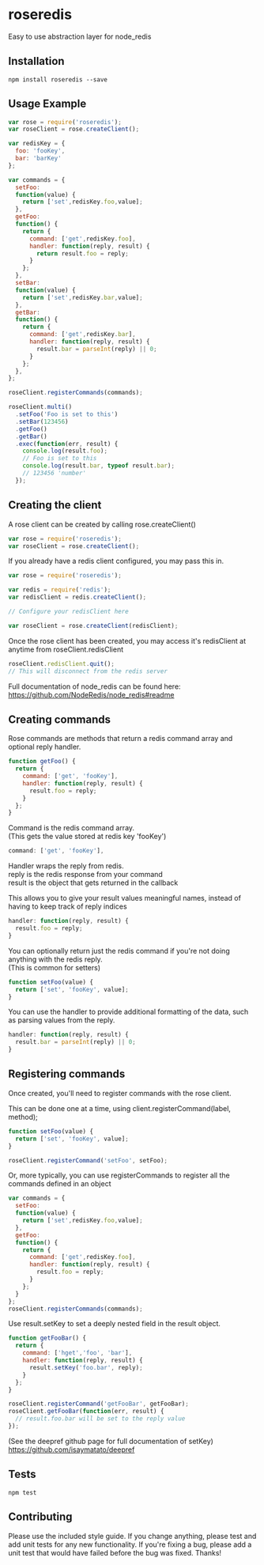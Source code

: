 roseredis
=========

Easy to use abstraction layer for node_redis

## Installation
  ```
  npm install roseredis --save
  ```

## Usage Example

  ```javascript
  var rose = require('roseredis');
  var roseClient = rose.createClient();

  var redisKey = {
    foo: 'fooKey',
    bar: 'barKey'
  };

  var commands = {
    setFoo:
    function(value) {
      return ['set',redisKey.foo,value];
    },
    getFoo:
    function() {
      return {
        command: ['get',redisKey.foo],
        handler: function(reply, result) {
          return result.foo = reply;
        }
      };
    },
    setBar:
    function(value) {
      return ['set',redisKey.bar,value];
    },
    getBar:
    function() {
      return {
        command: ['get',redisKey.bar],
        handler: function(reply, result) {
          result.bar = parseInt(reply) || 0;
        }
      };
    },
  };

  roseClient.registerCommands(commands);

  roseClient.multi()
    .setFoo('Foo is set to this')
    .setBar(123456)
    .getFoo()
    .getBar()
    .exec(function(err, result) {
      console.log(result.foo);
      // Foo is set to this
      console.log(result.bar, typeof result.bar);
      // 123456 'number'
    });

  ```
## Creating the client

A rose client can be created by calling rose.createClient()
```javascript
var rose = require('roseredis');
var roseClient = rose.createClient();
```

If you already have a redis client configured, you may pass this in.
```javascript
var rose = require('roseredis');

var redis = require('redis');
var redisClient = redis.createClient();

// Configure your redisClient here

var roseClient = rose.createClient(redisClient);
```

Once the rose client has been created, you may access it's redisClient at anytime from roseClient.redisClient
```javascript
roseClient.redisClient.quit();
// This will disconnect from the redis server

```

Full documentation of node_redis can be found here:  
https://github.com/NodeRedis/node_redis#readme

## Creating commands

Rose commands are methods that return a redis command array and optional reply handler.

```javascript
function getFoo() {
  return {
    command: ['get', 'fooKey'],
    handler: function(reply, result) {
      result.foo = reply;
    }
  };
}
```
Command is the redis command array.  
(This gets the value stored at redis key 'fooKey')
```javascript
command: ['get', 'fooKey'],
```
Handler wraps the reply from redis.  
reply is the redis response from your command  
result is the object that gets returned in the callback  
  
This allows you to give your result values meaningful names, instead of having to keep track of reply indices
```javascript
handler: function(reply, result) {
  result.foo = reply;
}
```

You can optionally return just the redis command if you're not doing anything with the redis reply.  
(This is common for setters)
```javascript
function setFoo(value) {
  return ['set', 'fooKey', value];
}
```

You can use the handler to provide additional formatting of the data, such as parsing values from the reply.
```javascript
handler: function(reply, result) {
  result.bar = parseInt(reply) || 0;
}
```


## Registering commands
Once created, you'll need to register commands with the rose client.  
  
This can be done one at a time, using client.registerCommand(label, method);  
```javascript
function setFoo(value) {
  return ['set', 'fooKey', value];
}

roseClient.registerCommand('setFoo', setFoo);
```

Or, more typically, you can use registerCommands to register all the commands defined in an object
```javascript
var commands = {
  setFoo:
  function(value) {
    return ['set',redisKey.foo,value];
  },
  getFoo:
  function() {
    return {
      command: ['get',redisKey.foo],
      handler: function(reply, result) {
        result.foo = reply;
      }
    };
  }
};
roseClient.registerCommands(commands);
```

Use result.setKey to set a deeply nested field in the result object.
```javascript
function getFooBar() {
  return {
    command: ['hget','foo', 'bar'],
    handler: function(reply, result) {
      result.setKey('foo.bar', reply);
    }
  };
}

roseClient.registerCommand('getFooBar', getFooBar);
roseClient.getFooBar(function(err, result) {
  // result.foo.bar will be set to the reply value
});
```
(See the deepref github page for full documentation of setKey)
https://github.com/isaymatato/deepref

## Tests
  ```
  npm test
  ```

## Contributing

Please use the included style guide.  If you change anything, please test
and add unit tests for any new functionality.  If you're fixing a bug, please
add a unit test that would have failed before the bug was fixed.  Thanks!
